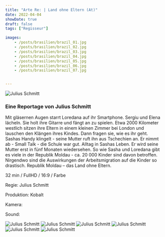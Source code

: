 ```yaml
---
title: "Arte Re: | Land ohne Eltern (At)"
date: 2022-04-04
showDate: true
draft: false
tags: ["Regisseur"]

images:
    - /posts/brasilien/brazil_01.jpg
    - /posts/brasilien/brazil_02.jpg
    - /posts/brasilien/brazil_03.jpg
    - /posts/brasilien/brazil_04.jpg
    - /posts/brasilien/brazil_05.jpg
    - /posts/brasilien/brazil_06.jpg
    - /posts/brasilien/brazil_07.jpg


---
```


![Julius Schmitt](/posts/brasilien/brazil_05.jpg)

### Eine Reportage von Julius Schmitt

Mit gläsernen Augen starrt Loredana auf ihr Smartphone. Sergiu und Elena lächeln. 
Sie holt ihre Gitarre und fängt an zu spielen. Etwa 2000 Kilometer westlich sitzen ihre Eltern in einem kleinen Zimmer bei London und lauschen den Klängen ihres Kindes. Dann fragen sie, wie es ihr geht. 
Sashas Handy klingelt - seine Mutter ruft ihn aus Tschechien an. Er nimmt ab - Small Talk - die Schule war gut. Alltag in Sashas Leben. Er wird seine Mutter erst in fünf Monaten wiedersehen. 
So wie Sasha und Loredana gibt es viele in der Republik Moldau - ca. 20 000 Kinder sind davon betroffen. Nirgendwo sind die Auswirkungen der Arbeitsmigration auf die Kinder so drastisch. Republik Moldau – das Land ohne Eltern. 

32 min / FullHD / 16:9 / Farbe

Regie:
Julius Schmitt

Produktion:
Kobalt 

Kamera:


Sound:



![Julius Schmitt](/posts/brasilien/brazil_01.jpg)
![Julius Schmitt](/posts/brasilien/brazil_02.jpg)
![Julius Schmitt](/posts/brasilien/brazil_03.jpg)
![Julius Schmitt](/posts/brasilien/brazil_04.jpg)
![Julius Schmitt](/posts/brasilien/brazil_06.jpg)
![Julius Schmitt](/posts/brasilien/brazil_07.jpg)

